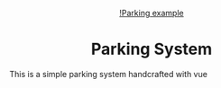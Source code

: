 <div align="center">

[!Parking example](./.doc/example.png "Parking system")

# Parking System

</div>

This is a simple parking system handcrafted with vue